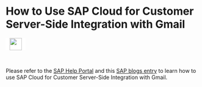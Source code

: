 # How to Use SAP Cloud for Customer Server-Side Integration with Gmail  


<span style="color: #e74125;font-size: 17px;font-weight: 700;line-height: 30px;padding: 0px 10px;outline: none;border-radius: 0px;text-decoration: none;background-color: #fff;display: inline-block;border: 0px solid #000;transition: .3s all;width: auto;"><img src="https://smartcloudconnect.io/wp-content/uploads/2021/08/logo-Gmail.jpg" style="display: inline-block;vertical-align: middle;height: 32px;object-fit: contain;"></span> 

&nbsp;

Please refer to the [SAP Help Portal](https://help.sap.com/docs/SAP_CLOUD_FOR_CUSTOMER/24765b551a014b779b95c7b07d8e9079/e0d6a1c15d4b4635a0e564922c4d4448.html) and this [SAP blogs entry](https://blogs.sap.com/2018/07/31/sap-cloud-for-customer-gmail-server-side-integration/) to learn how to use SAP Cloud for Customer Server-Side Integration with Gmail.